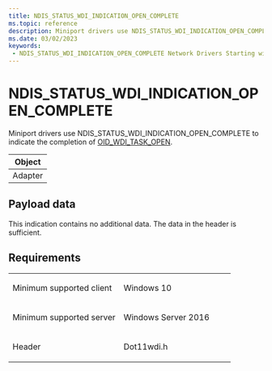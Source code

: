 ```yaml
---
title: NDIS_STATUS_WDI_INDICATION_OPEN_COMPLETE
ms.topic: reference
description: Miniport drivers use NDIS_STATUS_WDI_INDICATION_OPEN_COMPLETE to indicate the completion of OID_WDI_TASK_OPEN.
ms.date: 03/02/2023
keywords:
 - NDIS_STATUS_WDI_INDICATION_OPEN_COMPLETE Network Drivers Starting with Windows Vista
---
```


# NDIS\_STATUS\_WDI\_INDICATION\_OPEN\_COMPLETE


Miniport drivers use NDIS\_STATUS\_WDI\_INDICATION\_OPEN\_COMPLETE to indicate the completion of [OID\_WDI\_TASK\_OPEN](oid-wdi-task-open.md).

| Object  |
|---------|
| Adapter |

 

## Payload data


This indication contains no additional data. The data in the header is sufficient.

## Requirements

<table>
<colgroup>
<col width="50%" />
<col width="50%" />
</colgroup>
<tbody>
<tr class="odd">
<td><p>Minimum supported client</p></td>
<td><p>Windows 10</p></td>
</tr>
<tr class="even">
<td><p>Minimum supported server</p></td>
<td><p>Windows Server 2016</p></td>
</tr>
<tr class="odd">
<td><p>Header</p></td>
<td>Dot11wdi.h</td>
</tr>
</tbody>
</table>

 

 




